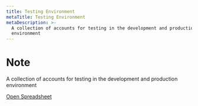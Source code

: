 ```yaml
---
title: Testing Environment
metaTitle: Testing Environment
metaDescription: >-
  A collection of accounts for testing in the development and production
  environment
---
```

# Note

A collection of accounts for testing in the development and production environment

[Open Spreadsheet](https://docs.google.com/spreadsheets/d/1P-SnejuYkk3WOgL2JwPEsleUVSRRVzOzbWEUGnHsQh0/edit?usp=sharing)